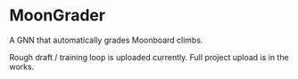 # MoonGrader
A GNN that automatically grades Moonboard climbs.

Rough draft / training loop is uploaded currently. Full project upload is in the works.
